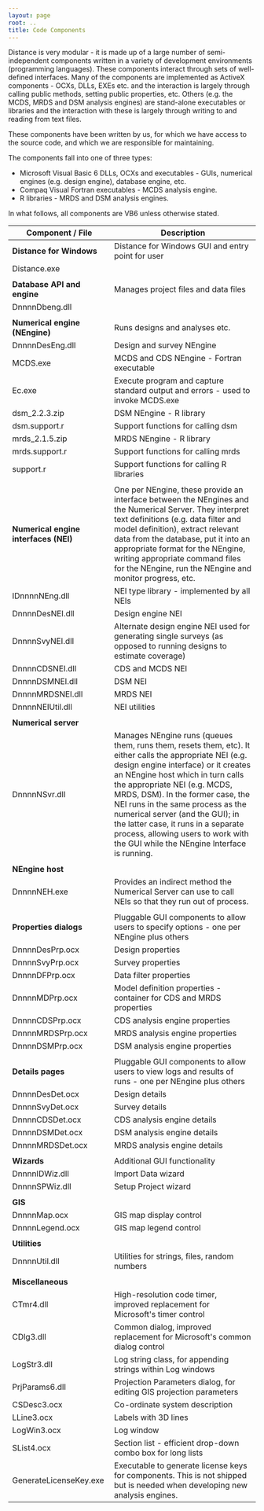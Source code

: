 ```yaml
---
layout: page
root: ..
title: Code Components
---
```


Distance is very modular - it is made up of a large number of semi-independent components written in a variety of development environments (programming languages). These components interact through sets of well-defined interfaces. Many of the components are implemented as ActiveX components - OCXs, DLLs, EXEs etc. and the interaction is largely through calling public methods, setting public properties, etc. Others (e.g. the MCDS, MRDS and DSM analysis engines) are stand-alone executables or libraries and the interaction with these is largely through writing to and reading from text files.

These components have been written by us, for which we have access to the source code, and which we are responsible for maintaining.

The components fall into one of three types:

* Microsoft Visual Basic 6 DLLs, OCXs and executables - GUIs, numerical engines (e.g. design engine), database engine, etc.
* Compaq Visual Fortran executables - MCDS analysis engine.
* R libraries - MRDS and DSM analysis engines.

In what follows, all components are VB6 unless otherwise stated.

| Component / File | Description |
| ---------------- | ----------- |
| **Distance for Windows** | Distance for Windows GUI and entry point for user |
| Distance.exe | |
| | |
| **Database API and engine** | Manages project files and data files |
| DnnnnDbeng.dll | |
| | |
| **Numerical engine (NEngine)** | Runs designs and analyses etc. |
| DnnnnDesEng.dll | Design and survey NEngine |
| MCDS.exe | MCDS and CDS NEngine - Fortran executable |
| Ec.exe | Execute program and capture standard output and errors - used to invoke MCDS.exe |
| dsm_2.2.3.zip | DSM NEngine - R library |
| dsm.support.r | Support functions for calling  dsm  |
| mrds_2.1.5.zip | MRDS NEngine - R library |
| mrds.support.r | Support functions for calling mrds |
| support.r | Support functions for calling R libraries |
| | |
| **Numerical engine interfaces (NEI)** | One per NEngine, these provide an interface between the NEngines and the Numerical Server. They interpret text definitions (e.g. data filter and model definition), extract relevant data from the database, put it into an appropriate format for the NEngine, writing appropriate command files for the NEngine, run the NEngine and monitor progress, etc. |
| IDnnnnNEng.dll | NEI type library - implemented by all NEIs |
| DnnnnDesNEI.dll | Design engine NEI |
| DnnnnSvyNEI.dll | Alternate design engine NEI used for generating single surveys (as opposed to running designs to estimate coverage) |
| DnnnnCDSNEI.dll | CDS and MCDS NEI | 
| DnnnnDSMNEI.dll | DSM NEI |
| DnnnnMRDSNEI.dll | MRDS NEI |
| DnnnnNEIUtil.dll | NEI utilities |
| | |
| **Numerical server** | |
| DnnnnNSvr.dll | Manages NEngine runs (queues them, runs them, resets them, etc). It either calls the appropriate NEI (e.g. design engine interface) or it creates an NEngine host which in turn calls the appropriate NEI (e.g. MCDS, MRDS, DSM). In the former case, the NEI runs in the same process as the numerical server (and the GUI); in the latter case, it runs in a separate process, allowing users to work with the GUI while the NEngine Interface is running.  |
| | |
| **NEngine host** | |
| DnnnnNEH.exe | Provides an indirect method the Numerical Server can use to call NEIs so that they run out of process. |
| | |
| **Properties dialogs** | Pluggable GUI components to allow users to specify options - one per NEngine plus others |
| DnnnnDesPrp.ocx | Design properties | 
| DnnnnSvyPrp.ocx | Survey properties |
| DnnnnDFPrp.ocx | Data filter properties |
| DnnnnMDPrp.ocx | Model definition properties - container for CDS and MRDS properties |
| DnnnnCDSPrp.ocx | CDS analysis engine properties |
| DnnnnMRDSPrp.ocx | MRDS analysis engine properties |
| DnnnnDSMPrp.ocx | DSM analysis engine properties |
| | |
| **Details pages** | Pluggable GUI components to allow users to view logs and results of runs - one per NEngine plus others |
| DnnnnDesDet.ocx | Design details |
| DnnnnSvyDet.ocx | Survey details |
| DnnnnCDSDet.ocx | CDS analysis engine details |
| DnnnnDSMDet.ocx | DSM analysis engine details |
| DnnnnMRDSDet.ocx | MRDS analysis engine details |
| | |
| **Wizards** | Additional GUI functionality |
| DnnnnIDWiz.dll | Import Data wizard |
| DnnnnSPWiz.dll | Setup Project wizard |
| | |
| **GIS** | |
| DnnnnMap.ocx | GIS map display control |
| DnnnnLegend.ocx | GIS map legend control |
| | |
| **Utilities** | |
| DnnnnUtil.dll | Utilities for strings, files, random numbers | 
| | |
| **Miscellaneous** | |
| CTmr4.dll | High-resolution code timer, improved replacement for Microsoft's timer control |
| CDlg3.dll | Common dialog, improved replacement for Microsoft's common dialog control |
| LogStr3.dll | Log string class, for appending strings within Log windows |
| PrjParams6.dll | Projection Parameters dialog, for editing GIS projection parameters |
| CSDesc3.ocx | Co-ordinate system description |
| LLine3.ocx | Labels with 3D lines |
| LogWin3.ocx | Log window |
| SList4.ocx | Section list - efficient drop-down combo box for long lists |
| GenerateLicenseKey.exe | Executable to generate license keys for components. This is not shipped but is needed when developing new analysis engines. |
